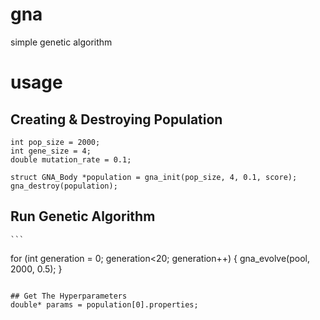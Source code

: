 # gna
simple genetic algorithm

# usage
## Creating & Destroying Population
```
int pop_size = 2000;
int gene_size = 4;
double mutation_rate = 0.1;

struct GNA_Body *population = gna_init(pop_size, 4, 0.1, score);
gna_destroy(population);
```

## Run Genetic Algorithm
	```
for (int generation = 0; generation<20; generation++)
{
	gna_evolve(pool, 2000, 0.5);
}
 ```

## Get The Hyperparameters
double* params = population[0].properties;

